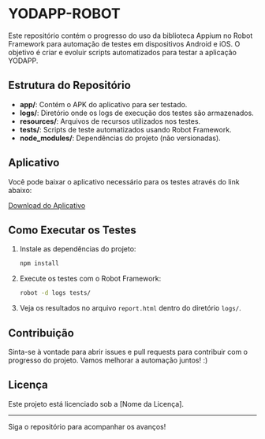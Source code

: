 # YODAPP-ROBOT

Este repositório contém o progresso do uso da biblioteca Appium no Robot Framework para automação de testes em dispositivos Android e iOS. O objetivo é criar e evoluir scripts automatizados para testar a aplicação YODAPP.

## Estrutura do Repositório

- **app/**: Contém o APK do aplicativo para ser testado.
- **logs/**: Diretório onde os logs de execução dos testes são armazenados.
- **resources/**: Arquivos de recursos utilizados nos testes.
- **tests/**: Scripts de teste automatizados usando Robot Framework.
- **node_modules/**: Dependências do projeto (não versionadas).

## Aplicativo

Você pode baixar o aplicativo necessário para os testes através do link abaixo:

[Download do Aplicativo](https://drive.google.com/file/d/1aPJJhU2RRBLx6fU90f2e_s_ejIyLgkQe/view?usp=sharing)

## Como Executar os Testes

1. Instale as dependências do projeto:
    ```bash
    npm install
    ```

2. Execute os testes com o Robot Framework:
    ```bash
    robot -d logs tests/
    ```

3. Veja os resultados no arquivo `report.html` dentro do diretório `logs/`.

## Contribuição

Sinta-se à vontade para abrir issues e pull requests para contribuir com o progresso do projeto. Vamos melhorar a automação juntos! :)

## Licença

Este projeto está licenciado sob a [Nome da Licença].

---

Siga o repositório para acompanhar os avanços!
